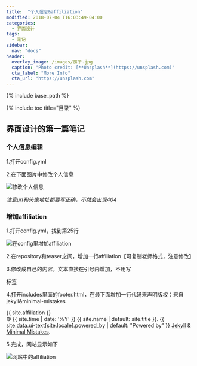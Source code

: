 ```yaml
---
title:  "个人信息&affiliation"
modified: 2018-07-04 T16:03:49-04:00
categories: 
  - 界面设计
tags:
  - 笔记
sidebar:
  nav: "docs"
header:
  overlay_image: /images/房子.jpg
  caption: "Photo credit: [**Unsplash**](https://unsplash.com)"
  cta_label: "More Info"
  cta_url: "https://unsplash.com"
---
```


{% include base_path %}

{% include toc title="目录" %}


## 界面设计的第一篇笔记

### 个人信息编辑
1.打开config.yml

2.在下面图片中修改个人信息

![修改个人信息](https://gitee.com/NFUNM030/minimal-mistakes/raw/master/images/%E4%BF%AE%E6%94%B9%E4%B8%AA%E4%BA%BA%E4%BF%A1%E6%81%AF.png)

*注意url和头像地址都要写正确，不然会出现404*


### 增加affiliation

1.打开config.yml，找到第25行

![在config里增加affiliation](https://gitee.com/NFUNM030/minimal-mistakes/raw/master/images/%E5%9C%A8config%E9%87%8C%E5%A2%9E%E5%8A%A0affiliation.png)

2.在repository和teaser之间，增加一行affiliation【可复制老师格式，注意修改】

3.修改成自己的内容，文本直接在引号内增加，不用写<p>标签

4.打开includes里面的footer.html，在最下面增加一行代码来声明版权：来自jekyll&minimal-mistakes

<div class="page__footer-copyright">{{ site.affiliation }}  <br/> &copy; {{ site.time | date: '%Y' }} {{ site.name | default: site.title }}. {{ site.data.ui-text[site.locale].powered_by | default: "Powered by" }} <a href="https://jekyllrb.com" rel="nofollow">Jekyll</a> &amp; <a href="https://mademistakes.com/work/minimal-mistakes-jekyll-theme/" rel="nofollow">Minimal Mistakes</a>.</div>

5.完成，网站显示如下

![网站中的affiliation](https://gitee.com/NFUNM030/minimal-mistakes/raw/master/images/%E7%BD%91%E7%AB%99%E4%B8%AD%E7%9A%84affiliation.png)
